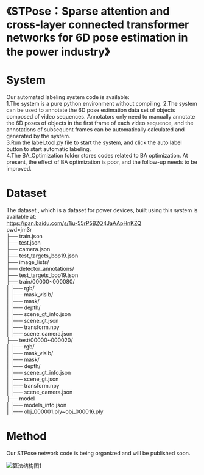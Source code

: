 # 《STPose：Sparse attention and cross-layer connected transformer networks for 6D pose estimation in the power industry》

# System
Our automated labeling system code is available:  
1.The system is a pure python environment without compiling.
2.The system can be used to annotate the 6D pose estimation data set of objects composed of video sequences. Annotators only need to manually annotate the 6D poses of objects in the first frame of each video sequence, and the annotations of subsequent frames can be automatically calculated and generated by the system.  
3.Run the label_tool.py file to start the system, and click the auto label button to start automatic labeling.  
4.The BA_Optimization folder stores codes related to BA optimization. At present, the effect of BA optimization is poor, and the follow-up needs to be improved.  

 

# Dataset 

The dataset , which is a dataset for power devices, built using this system is available at:  
https://pan.baidu.com/s/1iu-55rP5BZQ4JaAApHnKZQ    
pwd=jm3r    
├── train.json  
├── test.json  
├── camera.json  
├── test_targets_bop19.json  
├── image_lists/  
├── detector_annotations/    
├── test_targets_bop19.json  
├── train/00000~000080/  
│   ├── rgb/  
│   ├── mask_visib/  
│   ├── mask/  
│   ├── depth/  
│   ├── scene_gt_info.json  
│   ├── scene_gt.json  
│   ├── transform.npy  
│   ├── scene_camera.json  
├── test/00000~000020/    
│   ├── rgb/  
│   ├── mask_visib/  
│   ├── mask/  
│   ├── depth/  
│   ├── scene_gt_info.json  
│   ├── scene_gt.json  
│   ├── transform.npy  
│   ├── scene_camera.json  
├── model  
│   ├── models_info.json  
│   ├── obj_000001.ply~obj_000016.ply  
# Method 
Our STPose network code is being organized and will be published soon. 

![算法结构图1](https://github.com/Agatha7k/AA6D/assets/104622737/dce0251f-85e1-4259-95d5-4e45f4bf4b31)

